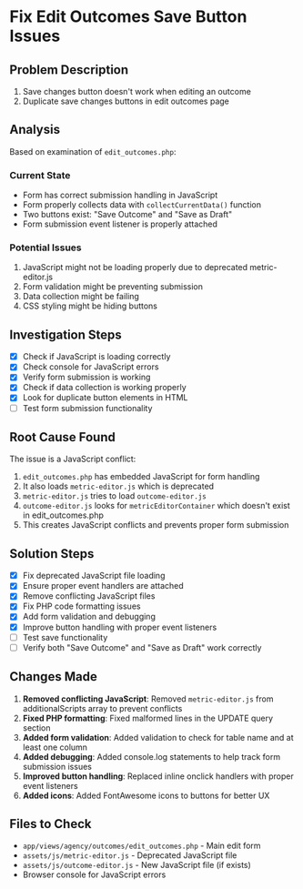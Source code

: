 # Fix Edit Outcomes Save Button Issues

## Problem Description
1. Save changes button doesn't work when editing an outcome
2. Duplicate save changes buttons in edit outcomes page

## Analysis
Based on examination of `edit_outcomes.php`:

### Current State
- Form has correct submission handling in JavaScript
- Form properly collects data with `collectCurrentData()` function
- Two buttons exist: "Save Outcome" and "Save as Draft"
- Form submission event listener is properly attached

### Potential Issues
1. JavaScript might not be loading properly due to deprecated metric-editor.js
2. Form validation might be preventing submission
3. Data collection might be failing
4. CSS styling might be hiding buttons

## Investigation Steps
- [x] Check if JavaScript is loading correctly
- [x] Check console for JavaScript errors
- [x] Verify form submission is working
- [x] Check if data collection is working properly
- [x] Look for duplicate button elements in HTML
- [ ] Test form submission functionality

## Root Cause Found
The issue is a JavaScript conflict:
1. `edit_outcomes.php` has embedded JavaScript for form handling
2. It also loads `metric-editor.js` which is deprecated
3. `metric-editor.js` tries to load `outcome-editor.js` 
4. `outcome-editor.js` looks for `metricEditorContainer` which doesn't exist in edit_outcomes.php
5. This creates JavaScript conflicts and prevents proper form submission

## Solution Steps
- [x] Fix deprecated JavaScript file loading
- [x] Ensure proper event handlers are attached
- [x] Remove conflicting JavaScript files
- [x] Fix PHP code formatting issues
- [x] Add form validation and debugging
- [x] Improve button handling with proper event listeners
- [ ] Test save functionality
- [ ] Verify both "Save Outcome" and "Save as Draft" work correctly

## Changes Made
1. **Removed conflicting JavaScript**: Removed `metric-editor.js` from additionalScripts array to prevent conflicts
2. **Fixed PHP formatting**: Fixed malformed lines in the UPDATE query section
3. **Added form validation**: Added validation to check for table name and at least one column
4. **Added debugging**: Added console.log statements to help track form submission issues
5. **Improved button handling**: Replaced inline onclick handlers with proper event listeners
6. **Added icons**: Added FontAwesome icons to buttons for better UX

## Files to Check
- `app/views/agency/outcomes/edit_outcomes.php` - Main edit form
- `assets/js/metric-editor.js` - Deprecated JavaScript file
- `assets/js/outcome-editor.js` - New JavaScript file (if exists)
- Browser console for JavaScript errors
